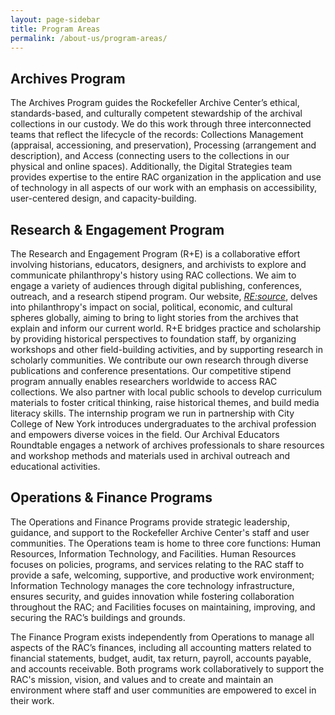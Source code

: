 ```yaml
---
layout: page-sidebar
title: Program Areas
permalink: /about-us/program-areas/
---
```


## Archives Program

The Archives Program guides the Rockefeller Archive Center’s ethical, standards-based, 
and culturally competent stewardship of the archival collections in our custody. 
We do this work through three interconnected teams that reflect the lifecycle of 
the records: Collections Management (appraisal, accessioning, and preservation), 
Processing (arrangement and description), and Access (connecting users to the 
collections in our physical and online spaces). Additionally, the Digital Strategies 
team provides expertise to the entire RAC organization in the application and use 
of technology in all aspects of our work with an emphasis on accessibility, 
user-centered design, and capacity-building.

## Research & Engagement Program

The Research and Engagement Program (R+E) is a collaborative effort involving historians, educators, designers, and archivists to explore and communicate philanthropy's history using RAC collections. We aim to engage a variety of audiences through digital publishing, conferences, outreach, and a research stipend program. Our website, [_RE:source_](https://resource.rockarch.org), delves into philanthropy's impact on social, political, economic, and cultural spheres globally, aiming to bring to light stories from the archives that explain and inform our current world. R+E bridges practice and scholarship by providing historical perspectives to foundation staff, by organizing workshops and other field-building activities, and by supporting research in scholarly communities. We contribute our own research through diverse publications and conference presentations. Our competitive stipend program annually enables researchers worldwide to access RAC collections. We also partner with local public schools to develop curriculum materials to foster critical thinking, raise historical themes, and build media literacy skills. The internship program we run in partnership with City College of New York introduces undergraduates to the archival profession and empowers diverse voices in the field. Our Archival Educators Roundtable engages a network of archives professionals to share resources and workshop methods and materials used in archival outreach and educational activities.

## Operations & Finance Programs

The Operations and Finance Programs provide strategic leadership, guidance, and support to the Rockefeller Archive Center's staff and user communities. The Operations team is home to three core functions:  Human Resources, Information Technology, and Facilities. Human Resources focuses on policies, programs, and services relating to the RAC staff to provide a safe, welcoming, supportive, and productive work environment; Information Technology manages the core technology infrastructure, ensures security, and guides innovation while fostering collaboration throughout the RAC; and Facilities focuses on maintaining, improving, and securing the RAC’s buildings and grounds.

The Finance Program exists independently from Operations to manage all aspects of the RAC’s finances, including all accounting matters related to financial statements, budget, audit, tax return, payroll, accounts payable, and accounts receivable. Both programs work collaboratively to support the RAC's mission, vision, and values and to create and maintain an environment where staff and user communities are empowered to excel in their work. 


